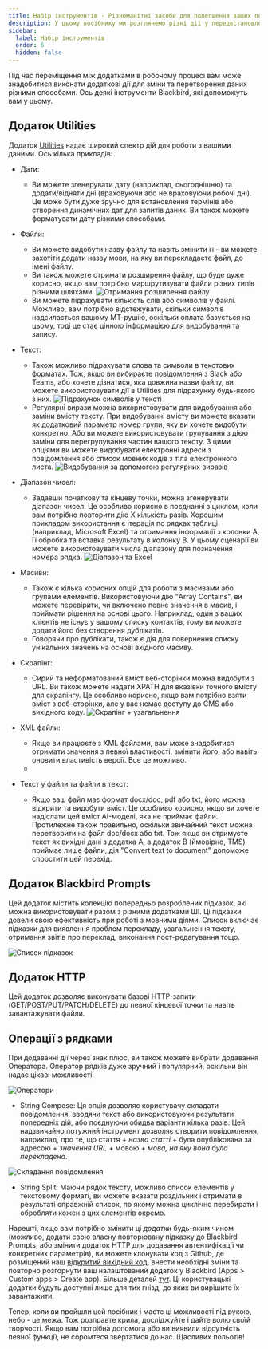 ```yaml
---
title: Набір інструментів - Різноманітні засоби для полегшення ваших польотів
description: У цьому посібнику ми розглянемо різні дії у передвстановлених додатках Blackbird, які допоможуть з видобуванням або перетворенням даних, що часто необхідно для ваших робочих процесів.
sidebar:
  label: Набір інструментів
  order: 6
  hidden: false
---
```


Під час переміщення між додатками в робочому процесі вам може знадобитися виконати додаткові дії для зміни та перетворення даних різними способами. Ось деякі інструменти Blackbird, які допоможуть вам у цьому.

## Додаток Utilities

Додаток [Utilities](https://docs.blackbird.io/apps/utilities/) надає широкий спектр дій для роботи з вашими даними. Ось кілька прикладів:

- Дати: 
    - Ви можете згенерувати дату (наприклад, сьогоднішню) та додати/відняти дні (враховуючи або не враховуючи робочі дні). Це може бути дуже зручно для встановлення термінів або створення динамічних дат для запитів даних. Ви також можете форматувати дату різними способами.
- Файли: 
    - Ви можете видобути назву файлу та навіть змінити її - ви можете захотіти додати назву мови, на яку ви перекладаєте файл, до імені файлу. 
    - Ви також можете отримати розширення файлу, що буде дуже корисно, якщо вам потрібно маршрутизувати файли різних типів різними шляхами. 
    ![Отримання розширення файлу](../../../../assets/guides/toolbox/Toolbox_1.png)
    - Ви можете підрахувати кількість слів або символів у файлі. Можливо, вам потрібно відстежувати, скільки символів надсилається вашому МТ-рушію, оскільки оплата базується на цьому, тоді це стає цінною інформацією для видобування та запису. 
- Текст:
    - Також можливо підрахувати слова та символи в текстових форматах. Тож, якщо ви вибираєте повідомлення з Slack або Teams, або хочете дізнатися, яка довжина назви файлу, ви можете використовувати дії в Utilities для підрахунку будь-якого з них.
    ![Підрахунок символів у тексті](../../../../assets/guides/toolbox/Toolbox_2.png)
    - Регулярні вирази можна використовувати для видобування або заміни вмісту тексту. При видобуванні вмісту ви можете вказати як додатковий параметр номер групи, яку ви хочете видобути конкретно. Або ви можете використовувати групування з дією заміни для перегрупування частин вашого тексту. З цими опціями ви можете видобувати електронні адреси з повідомлення або список мовних кодів з тіла електронного листа. 
    ![Видобування за допомогою регулярних виразів](../../../../assets/guides/toolbox/Toolbox_3.png)
- Діапазон чисел:
    - Задавши початкову та кінцеву точки, можна згенерувати діапазон чисел. Це особливо корисно в поєднанні з циклом, коли вам потрібно повторити дію X кількість разів. Хорошим прикладом використання є ітерація по рядках таблиці (наприклад, Microsoft Excel) та отримання інформації з колонки А, її обробка та вставка результату в колонку В. У цьому сценарії ви можете використовувати числа діапазону для позначення номера рядка.
    ![Діапазон та Excel](../../../../assets/guides/toolbox/Toolbox_4.png)
- Масиви:
    - Також є кілька корисних опцій для роботи з масивами або групами елементів. Використовуючи дію "Array Contains", ви можете перевірити, чи включено певне значення в масив, і приймати рішення на основі цього. Наприклад, один з ваших клієнтів не існує у вашому списку контактів, тому ви можете додати його без створення дублікатів. 
    - Говорячи про дублікати, також є дія для повернення списку унікальних значень на основі вхідного масиву. 
- Скрапінг:
    - Сирий та неформатований вміст веб-сторінки можна видобути з URL. Ви також можете надати XPATH для вказівки точного вмісту для скрапінгу. Це особливо корисно, якщо вам потрібно взяти вміст з веб-сторінки, але у вас немає доступу до CMS або вихідного коду.
    ![Скрапінг + узагальнення](../../../../assets/guides/toolbox/Toolbox_5.png)

- XML файли:
    - Якщо ви працюєте з XML файлами, вам може знадобитися отримати значення з певної властивості, змінити його, або навіть оновити властивість версії. Все це можливо. 
    - 
- Текст у файли та файли в текст:
    - Якщо ваш файл має формат docx/doc, pdf або txt, його можна відкрити та видобути вміст. Це особливо корисно, якщо ви хочете надіслати цей вміст AI-моделі, яка не приймає файли. Протилежне також правильно, оскільки звичайний текст можна перетворити на файл doc/docx або txt. Тож якщо ви отримуєте текст як вихідні дані з додатка А, а додаток В (ймовірно, TMS) приймає лише файли, дія "Convert text to document" допоможе спростити цей перехід. 

## Додаток Blackbird Prompts

Цей додаток містить колекцію попередньо розроблених підказок, які можна використовувати разом з різними додатками ШІ. Ці підказки довели свою ефективність при роботі з мовними діями. Список включає підказки для виявлення проблем перекладу, узагальнення тексту, отримання звітів про переклад, виконання пост-редагування тощо. 

![Список підказок](../../../../assets/guides/toolbox/Toolbox_6.png)

## Додаток HTTP

Цей додаток дозволяє виконувати базові HTTP-запити (GET/POST/PUT/PATCH/DELETE) до певної кінцевої точки та навіть завантажувати файли. 

## Операції з рядками

При додаванні дії через знак плюс, ви також можете вибрати додавання Оператора. Оператор рядків дуже зручний і популярний, оскільки він надає цікаві можливості.

![Оператори](../../../../assets/guides/toolbox/Toolbox_7.png)

- String Compose: Ця опція дозволяє користувачу складати повідомлення, вводячи текст або використовуючи результати попередніх дій, або поєднуючи обидва варіанти кілька разів. Цей надзвичайно потужний інструмент дозволяє створити повідомлення, наприклад, про те, що стаття + _назва статті_ + була опублікована за адресою + _значення URL_ + мовою + _мова, на яку вона була перекладена_.

![Складання повідомлення](../../../../assets/guides/toolbox/Toolbox_8.png)

- String Split: Маючи рядок тексту, можливо список елементів у текстовому форматі, ви можете вказати роздільник і отримати в результаті справжній список, по якому можна циклічно перебирати і обробляти кожен з цих елементів окремо. 

Нарешті, якщо вам потрібно змінити ці _додатки_ будь-яким чином (можливо, додати свою власну повторювану підказку до Blackbird Prompts, або змінити додаток HTTP для додавання автентифікації чи конкретних параметрів), ви можете клонувати код з Github, де розміщений наш [відкритий вихідний код](https://github.com/orgs/bb-io/repositories), внести необхідні зміни та повторно розгорнути ваш налаштований додаток у Blackbird (Apps > Custom apps > Create app). Більше деталей [тут](https://docs.blackbird.io/sdk/deploying/#uploading). Ці користувацькі додатки будуть доступні лише для тих гнізд, до яких ви вирішите їх завантажити. 

Тепер, коли ви пройшли цей посібник і маєте ці можливості під рукою, небо - це межа. Тож розправте крила, досліджуйте і дайте волю своїй творчості. Якщо вам потрібна допомога або ви виявили відсутність певної функції, не соромтеся звертатися до нас. Щасливих польотів!